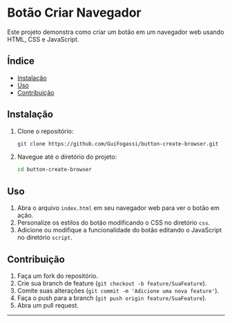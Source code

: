 # Botão Criar Navegador

Este projeto demonstra como criar um botão em um navegador web usando HTML, CSS e JavaScript.

## Índice
- [Instalação](#instalação)
- [Uso](#uso)
- [Contribuição](#contribuição)

## Instalação
1. Clone o repositório:
   ```sh
   git clone https://github.com/GuiFogassi/button-create-browser.git
   ```
2. Navegue até o diretório do projeto:
   ```sh
   cd button-create-browser
   ```

## Uso
1. Abra o arquivo `index.html` em seu navegador web para ver o botão em ação.
2. Personalize os estilos do botão modificando o CSS no diretório `css`.
3. Adicione ou modifique a funcionalidade do botão editando o JavaScript no diretório `script`.

## Contribuição
1. Faça um fork do repositório.
2. Crie sua branch de feature (`git checkout -b feature/SuaFeature`).
3. Comite suas alterações (`git commit -m 'Adicione uma nova feature'`).
4. Faça o push para a branch (`git push origin feature/SuaFeature`).
5. Abra um pull request.

---
